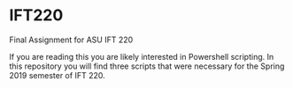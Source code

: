 # IFT220
Final Assignment for ASU IFT 220

If you are reading this you are likely interested in Powershell scripting. In this repository you will find three scripts that were necessary for the Spring 2019 semester of IFT 220.
